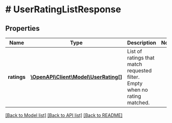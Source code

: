 # # UserRatingListResponse

## Properties

Name | Type | Description | Notes
------------ | ------------- | ------------- | -------------
**ratings** | [**\OpenAPI\Client\Model\UserRating[]**](UserRating.md) | List of ratings that match requested filter. Empty when no rating matched. |

[[Back to Model list]](../../README.md#models) [[Back to API list]](../../README.md#endpoints) [[Back to README]](../../README.md)
